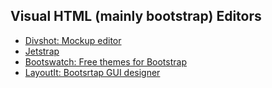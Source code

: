 
## Visual HTML (mainly bootstrap) Editors

* [Divshot: Mockup editor](http://www.divshot.com/)
* [Jetstrap](https://jetstrap.com/)
* [Bootswatch: Free themes for Bootstrap](http://bootswatch.com/)
* [LayoutIt: Bootsrtap GUI designer](http://www.layoutit.com/)
